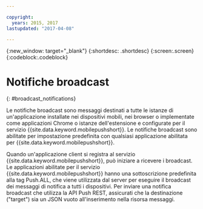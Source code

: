 ```yaml
---

copyright:
  years: 2015, 2017
lastupdated: "2017-04-08"

---
```

{:new_window: target="_blank"}
{:shortdesc: .shortdesc}
{:screen:.screen}
{:codeblock:.codeblock}


# Notifiche broadcast 
{: #broadcast_notifications}

Le notifiche broadcast sono messaggi destinati a tutte le istanze di un'applicazione installate nei dispositivi mobili, nei browser o implementate come applicazioni Chrome o istanze dell'estensione e configurate per il servizio {{site.data.keyword.mobilepushshort}}. Le notifiche broadcast sono abilitate per impostazione predefinita con qualsiasi applicazione abilitata per {{site.data.keyword.mobilepushshort}}.

Quando un'applicazione client si registra al servizio {{site.data.keyword.mobilepushshort}}, può iniziare a ricevere i broadcast. Le applicazioni abilitate per il servizio {{site.data.keyword.mobilepushshort}} hanno una sottoscrizione predefinita alla tag Push.ALL, che viene utilizzata dal server per eseguire il broadcast dei messaggi di notifica a tutti i dispositivi. Per inviare una notifica broadcast che utilizza la API Push
                        REST, assicurati che la destinazione ("target") sia un JSON vuoto all'inserimento nella
                        risorsa messaggi.
